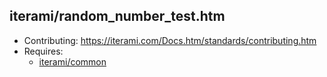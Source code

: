 iterami/random_number_test.htm
------------------------------

* Contributing: https://iterami.com/Docs.htm/standards/contributing.htm
* Requires:
  * [iterami/common](https://github.com/iterami/common)
